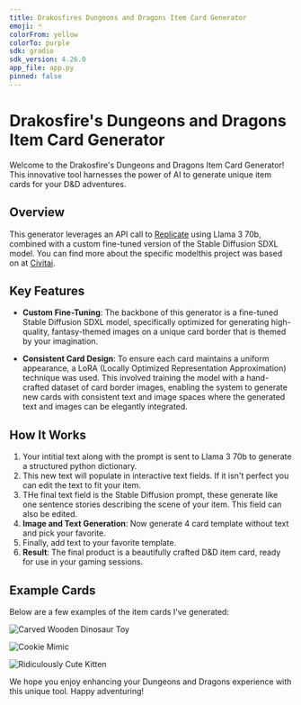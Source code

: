 ```yaml
---
title: Drakosfires Dungeons and Dragons Item Card Generator
emoji: 🃏
colorFrom: yellow
colorTo: purple
sdk: gradio
sdk_version: 4.26.0
app_file: app.py
pinned: false
---
```


# Drakosfire's Dungeons and Dragons Item Card Generator

Welcome to the Drakosfire's Dungeons and Dragons Item Card Generator! This innovative tool harnesses the power of AI to generate unique item cards for your D&D adventures. 

## Overview

This generator leverages an API call to [Replicate](https://replicate.com/) using Llama 3 70b, combined with a custom fine-tuned version of the Stable Diffusion SDXL model. You can find more about the specific modelthis project was based on at [Civitai](https://civitai.com/models/129681/sdxl-faetastic).

## Key Features

- **Custom Fine-Tuning**: The backbone of this generator is a fine-tuned Stable Diffusion SDXL model, specifically optimized for generating high-quality, fantasy-themed images on a unique card border that is themed by your imagination.

- **Consistent Card Design**: To ensure each card maintains a uniform appearance, a LoRA (Locally Optimized Representation Approximation) technique was used. This involved training the model with a hand-crafted dataset of card border images, enabling the system to generate new cards with consistent text and image spaces where the generated text and images can be elegantly integrated.

## How It Works

1. Your intitial text along with the prompt is sent to Llama 3 70b to generate a structured python dictionary.
2. This new text will populate in interactive text fields. If it isn't perfect you can edit the text to fit your item.
3. THe final text field is the Stable Diffusion prompt, these generate like one sentence stories describing the scene of your item. This field can also be edited.
4. **Image and Text Generation**: Now generate 4 card template without text and pick your favorite.
5. Finally, add text to your favorite template.
3. **Result**: The final product is a beautifully crafted D&D item card, ready for use in your gaming sessions.

## Example Cards

Below are a few examples of the item cards I've generated:

![Carved Wooden Dinosaur Toy](https://cdn-lfs-us-1.huggingface.co/repos/cb/b4/cbb436e53a2021c9535cec40c6360a89a1d6f5e42bc18d88bbd2da335dde82bd/aa2ca06939fa4db1c30631f01f389e40f2b3f8018e91cfbb127eed56f31e70e8?response-content-disposition=inline%3B+filename*%3DUTF-8%27%27CarvedWoodenDinosaurToy.png%3B+filename%3D%22CarvedWoodenDinosaurToy.png%22%3B&response-content-type=image%2Fpng&Expires=1714445274&Policy=eyJTdGF0ZW1lbnQiOlt7IkNvbmRpdGlvbiI6eyJEYXRlTGVzc1RoYW4iOnsiQVdTOkVwb2NoVGltZSI6MTcxNDQ0NTI3NH19LCJSZXNvdXJjZSI6Imh0dHBzOi8vY2RuLWxmcy11cy0xLmh1Z2dpbmdmYWNlLmNvL3JlcG9zL2NiL2I0L2NiYjQzNmU1M2EyMDIxYzk1MzVjZWM0MGM2MzYwYTg5YTFkNmY1ZTQyYmMxOGQ4OGJiZDJkYTMzNWRkZTgyYmQvYWEyY2EwNjkzOWZhNGRiMWMzMDYzMWYwMWYzODllNDBmMmIzZjgwMThlOTFjZmJiMTI3ZWVkNTZmMzFlNzBlOD9yZXNwb25zZS1jb250ZW50LWRpc3Bvc2l0aW9uPSomcmVzcG9uc2UtY29udGVudC10eXBlPSoifV19&Signature=gfGIhG1lNGANcRcaRo69v9G2IyT%7ETVaSv69ELCzSQ1r9ybHF-TvZAikiWWjWv1lrfubAPmwF3Wmvih7YreEqMgVr6rbxWmqVK%7EjO%7Eylz5Ow8wQM8a9dyiYn874oV0Uz34inXRejJ6JK7FquX%7EZcm95qcqKUhNjjl6hkN3OqbMRhViYqClDl3VhKOgvI0CPJTSfYxPOfNGwPPZoW2d%7EAQRSYeT6gex3CrE8H73wND4pTfOiDRHy3EfHm3pF%7EGjYcnQRaBm%7EMPSe93I7cmu05EgVwX-LsQAYxDLeFAkCIi3qJTrbBxRG551g%7Ew3%7E1iwfWtcOZi3vqWLWpKkNJcrpBX4g__&Key-Pair-Id=KCD77M1F0VK2B)

![Cookie Mimic](https://cdn-lfs-us-1.huggingface.co/repos/cb/b4/cbb436e53a2021c9535cec40c6360a89a1d6f5e42bc18d88bbd2da335dde82bd/10a137ac3cf8bcb509423f626788af61c27989847cd8c6b23bf36e59443a3bde?response-content-disposition=inline%3B+filename*%3DUTF-8%27%27CookieMimic.png%3B+filename%3D%22CookieMimic.png%22%3B&response-content-type=image%2Fpng&Expires=1714445306&Policy=eyJTdGF0ZW1lbnQiOlt7IkNvbmRpdGlvbiI6eyJEYXRlTGVzc1RoYW4iOnsiQVdTOkVwb2NoVGltZSI6MTcxNDQ0NTMwNn19LCJSZXNvdXJjZSI6Imh0dHBzOi8vY2RuLWxmcy11cy0xLmh1Z2dpbmdmYWNlLmNvL3JlcG9zL2NiL2I0L2NiYjQzNmU1M2EyMDIxYzk1MzVjZWM0MGM2MzYwYTg5YTFkNmY1ZTQyYmMxOGQ4OGJiZDJkYTMzNWRkZTgyYmQvMTBhMTM3YWMzY2Y4YmNiNTA5NDIzZjYyNjc4OGFmNjFjMjc5ODk4NDdjZDhjNmIyM2JmMzZlNTk0NDNhM2JkZT9yZXNwb25zZS1jb250ZW50LWRpc3Bvc2l0aW9uPSomcmVzcG9uc2UtY29udGVudC10eXBlPSoifV19&Signature=YRlqcf2gr0cb1sgJr4O-SXsj0q%7EgcJ6rWc%7E1TOSJoKC11J8LUCj1FRf6yTus5xlXbA97Zek-ynUGFAbOKkfY5TctoHECjX3cB5GJb6VmC47YUQmG4DggamnD2qGwTP37h-120u-uKeciK9FAtOqz1vQZW01IlkZYybaaSuo0pdyqiyaq%7E1ywI-B63gaQbgrN8RelwhB9x%7E0y0x-KiwM80xAD%7E5tBDruHRp2HAIT3AWVKKxLZelAKBNog5KTOrwF9cyE6q1m-IW9LKyrbazUNISU8h8QPts04VQH0hd66ZKg1YaNV5l%7EwhCem9wGkJ18p2ZNMYFEH6W4-85%7EuYsKM5A__&Key-Pair-Id=KCD77M1F0VK2B)

![Ridiculously Cute Kitten](https://cdn-lfs-us-1.huggingface.co/repos/cb/b4/cbb436e53a2021c9535cec40c6360a89a1d6f5e42bc18d88bbd2da335dde82bd/863ef9235c94e60fd7176db237e3939f67c6a22bce3015712ff2336a49065f83?response-content-disposition=inline%3B+filename*%3DUTF-8%27%27Ridiculouslycutekitten.png%3B+filename%3D%22Ridiculouslycutekitten.png%22%3B&response-content-type=image%2Fpng&Expires=1714445494&Policy=eyJTdGF0ZW1lbnQiOlt7IkNvbmRpdGlvbiI6eyJEYXRlTGVzc1RoYW4iOnsiQVdTOkVwb2NoVGltZSI6MTcxNDQ0NTQ5NH19LCJSZXNvdXJjZSI6Imh0dHBzOi8vY2RuLWxmcy11cy0xLmh1Z2dpbmdmYWNlLmNvL3JlcG9zL2NiL2I0L2NiYjQzNmU1M2EyMDIxYzk1MzVjZWM0MGM2MzYwYTg5YTFkNmY1ZTQyYmMxOGQ4OGJiZDJkYTMzNWRkZTgyYmQvODYzZWY5MjM1Yzk0ZTYwZmQ3MTc2ZGIyMzdlMzkzOWY2N2M2YTIyYmNlMzAxNTcxMmZmMjMzNmE0OTA2NWY4Mz9yZXNwb25zZS1jb250ZW50LWRpc3Bvc2l0aW9uPSomcmVzcG9uc2UtY29udGVudC10eXBlPSoifV19&Signature=Awm-rIF7be1FRdKIU2zR-cxZa3KtR7FcYmPgVTqfaa2oMKZhU2vkG3lLHXimFvVuXbiv8Rd4ZnijffjWyEBWs6FV5L2JFQ2jG%7EDhlBIdWj-6skbvYwgxsbAfDclBbBv3zyZs%7EDK0rzEqvIDdd8Avud9NtXvyMpSFZTx2zUzGMp1saHLaYH2uU91z7zWHLhnL0XVW1JvY6RbaNx0Ydtx42r1IWqVpLqpB6yGoeIU2PBQCpNiuY61zwjOCg2iMM3OuXJ56eULFXtnrbJbqDSZnlIibELCZ%7EJQCozeVSvi-OK6HOkD7W7tPSnbfx2f9GIY1FkmzoXh-K7cFNL-CxYnCjw__&Key-Pair-Id=KCD77M1F0VK2B)


We hope you enjoy enhancing your Dungeons and Dragons experience with this unique tool. Happy adventuring!
